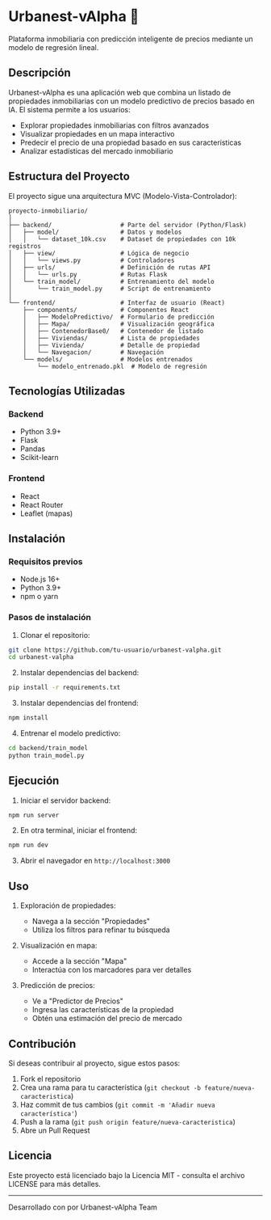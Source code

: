 # Urbanest-vAlpha 🏢

Plataforma inmobiliaria con predicción inteligente de precios mediante un modelo de regresión lineal.

## Descripción

Urbanest-vAlpha es una aplicación web que combina un listado de propiedades inmobiliarias con un modelo predictivo de precios basado en IA. El sistema permite a los usuarios:

- Explorar propiedades inmobiliarias con filtros avanzados
- Visualizar propiedades en un mapa interactivo
- Predecir el precio de una propiedad basado en sus características
- Analizar estadísticas del mercado inmobiliario

## Estructura del Proyecto

El proyecto sigue una arquitectura MVC (Modelo-Vista-Controlador):

```
proyecto-inmobiliario/
│
├── backend/                   # Parte del servidor (Python/Flask)
│   ├── model/                 # Datos y modelos
│   │   └── dataset_10k.csv    # Dataset de propiedades con 10k registros
│   ├── view/                  # Lógica de negocio
│   │   └── views.py           # Controladores
│   ├── urls/                  # Definición de rutas API
│   │   └── urls.py            # Rutas Flask
│   └── train_model/           # Entrenamiento del modelo
│       └── train_model.py     # Script de entrenamiento
│
└── frontend/                  # Interfaz de usuario (React)
    ├── components/            # Componentes React
    │   ├── ModeloPredictivo/  # Formulario de predicción
    │   ├── Mapa/              # Visualización geográfica
    │   ├── ContenedorBase0/   # Contenedor de listado
    │   ├── Viviendas/         # Lista de propiedades
    │   ├── Vivienda/          # Detalle de propiedad
    │   └── Navegacion/        # Navegación
    └── models/                # Modelos entrenados
        └── modelo_entrenado.pkl  # Modelo de regresión
```

## Tecnologías Utilizadas

### Backend
- Python 3.9+
- Flask
- Pandas
- Scikit-learn

### Frontend
- React
- React Router
- Leaflet (mapas)

## Instalación

### Requisitos previos
- Node.js 16+
- Python 3.9+
- npm o yarn

### Pasos de instalación

1. Clonar el repositorio:
```bash
git clone https://github.com/tu-usuario/urbanest-valpha.git
cd urbanest-valpha
```

2. Instalar dependencias del backend:
```bash
pip install -r requirements.txt
```

3. Instalar dependencias del frontend:
```bash
npm install
```

4. Entrenar el modelo predictivo:
```bash
cd backend/train_model
python train_model.py
```

## Ejecución

1. Iniciar el servidor backend:
```bash
npm run server
```

2. En otra terminal, iniciar el frontend:
```bash
npm run dev
```

3. Abrir el navegador en `http://localhost:3000`

## Uso

1. Exploración de propiedades:
   - Navega a la sección "Propiedades"
   - Utiliza los filtros para refinar tu búsqueda

2. Visualización en mapa:
   - Accede a la sección "Mapa"
   - Interactúa con los marcadores para ver detalles

3. Predicción de precios:
   - Ve a "Predictor de Precios"
   - Ingresa las características de la propiedad
   - Obtén una estimación del precio de mercado

## Contribución

Si deseas contribuir al proyecto, sigue estos pasos:

1. Fork el repositorio
2. Crea una rama para tu característica (`git checkout -b feature/nueva-caracteristica`)
3. Haz commit de tus cambios (`git commit -m 'Añadir nueva característica'`)
4. Push a la rama (`git push origin feature/nueva-caracteristica`)
5. Abre un Pull Request

## Licencia

Este proyecto está licenciado bajo la Licencia MIT - consulta el archivo LICENSE para más detalles.

---

Desarrollado con por Urbanest-vAlpha Team 
